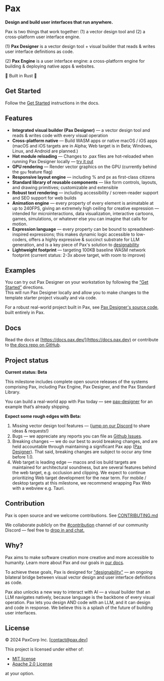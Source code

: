 # Pax 

**Design and build user interfaces that run anywhere.**

Pax is two things that work together: (1) a vector design tool and (2) a cross-platform user interface engine.

(1) **Pax Designer** is a vector design tool + visual builder that reads & writes user interface definitions as code.

(2) **Pax Engine** is a user interface engine: a cross-platform engine for building & deploying native apps & websites.

🦀 Built in Rust 🦀

## Get Started

Follow the [Get Started](https://docs.pax.dev/get-started/) instructions in the docs.

## Features

* **Integrated visual builder (Pax Designer)** — a vector design tool and reads & writes code with every visual operation
* **Cross-platform native** — Build WASM apps or native macOS / iOS apps (macOS and iOS targets are in Alpha; Web target is in Beta; Windows, Linux, and Android are planned.)
* **Hot module reloading** — Changes to .pax files are hot-reloaded when running Pax Designer locally — [try it out](https://docs.pax.dev/get-started/)
* **GPU rendering** — Render vector graphics on the GPU (currently behind the `gpu` feature flag)
* **Responsive layout engine** — including % and px as first-class citizens
* **Standard library of reusable components** — like form controls, layouts, and drawing primitives; customizable and extensible
* **Robust text rendering** — including accessibility / screen-reader support and SEO support for web builds
* **Animation engine** — every property of every element is animatable at up to 240FPS, giving an extremely high ceiling for creative expression — intended for microinteractions, data visualization, interactive cartoons, games, simulations, or whatever else you can imagine that calls for motion.
* **Expression language** — every property can be bound to spreadsheet-inspired expressions; this makes dynamic logic accessible to low-coders, offers a highly expressive & succinct substrate for LLM generation, and is a key piece of Pax's solution to [designability](https://docs.pax.dev/reference/designability/)   
* **Lightweight footprint** — targeting 100KB baseline WASM network footprint (current status: 2-3x above target, with room to improve)

## Examples

You can try out Pax Designer on your workstation by following the [“Get Started”]((https://docs.pax.dev/get-started/)) directions.  
This will run Pax Designer locally and allow you to make changes to the template starter project visually and via code.

For a robust real-world project built in Pax, see [Pax Designer's source code](https://github.com/paxdotdev/pax/tree/dev/pax-designer), built entirely in Pax.

## Docs

Read the docs at [https://docs.pax.dev/](https://docs.pax.dev) or contribute to [the docs repo on GitHub](https://github.com/paxdotdev/docs).


## Project status

**Current status: Beta**

This milestone includes complete open source releases of the systems comprising Pax, including Pax Engine, Pax Designer, and the Pax Standard Library.

You can build a real-world app with Pax today — see [pax-designer](https://github.com/paxengine/pax/tree/dev/pax-designer) for an example that’s already shipping.

**Expect some rough edges with Beta:**

1. Missing vector design tool features — ([jump on our Discord](https://discord.com/invite/Eq8KWAUc6b) to share ideas & requests!)
2. Bugs — we appreciate any reports you can file as [Github Issues](https://github.com/paxdotdev/pax/issues).
3. Breaking changes — we do our best to avoid breaking changes, and are held accountable through maintaining a significant Pax app ([Pax Designer](https://github.com/paxdotdev/pax/tree/dev/pax-designer)).  That said, breaking changes are subject to occur any time before 1.0.
4. Web target is leading edge — macos and ios build targets are maintained for architectural soundness, but are several features behind the web target, e.g. occlusion and clipping.  We expect to continue prioritizing Web target development for the near term.  For mobile / desktop targets at this milestone, we recommend wrapping Pax Web with a webview e.g. Tauri.


## Contribution

Pax is open source and we welcome contributions.  See [CONTRIBUTING.md](CONTRIBUTING.md)

We collaborate publicly on the [#contribution](https://discord.com/invite/Eq8KWAUc6b) channel of our community Discord — feel free to [drop in and chat.](https://discord.com/invite/Eq8KWAUc6b)


## Why?

Pax aims to make software creation more creative and more accessible to humanity. Learn more about Pax and our goals in [our docs](https://docs.pax.dev/).

To achieve these goals, Pax is designed for ["designability"](https://docs.pax.dev/reference/designability/) — an ongoing bilateral bridge between visual vector design and user interface definitions as code.

Pax also unlocks a new way to interact with AI — a visual builder that an LLM navigates natively, because language is the backbone of every visual operation.  Pax lets you design AND code with an LLM, and it can design and code in response.  We believe this is a splash of the future of building user interfaces.


## License

© 2024 PaxCorp Inc.  [contact@pax.dev]

This project is licensed under either of:
- [MIT license](LICENSE-MIT)
- [Apache 2.0 License](LICENSE-APACHE)

at your option.


